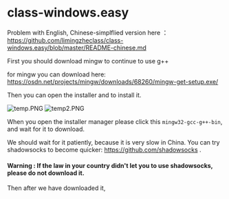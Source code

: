 # class-windows.easy


Problem with English, Chinese-simplflied version here ： https://github.com/limingzheclass/class-windows.easy/blob/master/README-chinese.md

First you should download mingw to continue to use g++

for mingw you can download here: https://osdn.net/projects/mingw/downloads/68260/mingw-get-setup.exe/

Then you can open the installer and to install it.

![temp.PNG](https://i.loli.net/2018/11/14/5bebdade6753e.png)
![temp2.PNG](https://i.loli.net/2018/11/14/5bebdade798f5.png)

When you open the installer manager please click this `mingw32-gcc-g++-bin`, and wait for it to download.

We should wait for it patiently, because it is very slow in China. You can try shadowsocks to become quicker: https://github.com/shadowsocks .

####  Warning : If the law in your country didn't let you to use shadowsocks, please do not download it.

Then after we have downloaded it, 
